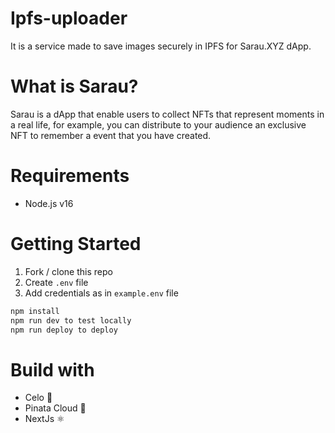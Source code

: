 # Ipfs-uploader

It is a service made to save images securely in IPFS for Sarau.XYZ dApp.

# What is Sarau?

Sarau is a dApp that enable users to collect NFTs that represent moments in a real life, for example, you can distribute to your audience an exclusive NFT to remember a event that you have created.

# Requirements

- Node.js v16

# Getting Started

1. Fork / clone this repo
2. Create `.env` file
3. Add credentials as in `example.env` file

```bash
npm install
npm run dev to test locally
npm run deploy to deploy
```

# Build with

- Celo 💚
- Pinata Cloud 🦙
- NextJs ⚛️

